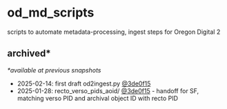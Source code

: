 # od_md_scripts
scripts to automate metadata-processing, ingest steps for Oregon Digital 2

## archived\*
*\*available at previous snapshots*  
- 2025-02-14: first draft od2ingest.py [@3de0f15](https://github.com/briesenberg07/od2_md_scripts/blob/3de0f15ee68041b335a85987cf53ef4f2b765402/od2ingest.py)
- 2025-01-28: recto_verso_pids_aoid/ [@3de0f15](https://github.com/briesenberg07/od2_md_scripts/tree/3de0f15ee68041b335a85987cf53ef4f2b765402/recto_verso_pids_aoid) - handoff for SF, matching verso PID and archival object ID with recto PID
